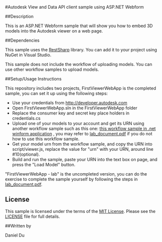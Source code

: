 #Autodesk View and Data API client sample using ASP.NET Webform 


##Description

This is an ASP.NET Webform sample that will show you how to embed 3D models into the Autodesk viewer on a web page. 

##Dependencies

This sample uses the [RestSharp](http://restsharp.org/) library. You can add it to your project using NuGet in Visual Studio.

This sample does not include the workflow of uploading models. You can use other workflow samples to upload models. 

##Setup/Usage Instructions

This repository includes two projects, FirstViewerWebApp is the completed sample, you can set it up using the following steps: 

* Use your credentials from http://developer.autodesk.com
* Open FirstViewerWebApp.sln in the FirstViewerWebApp folder
* Replace the consumer key and secret key place holders in credentials.cs
* Upload one of your models to your account and get its URN using another workflow sample such as this one: [this workflow sample in .net winform application](https://github.com/Developer-Autodesk/workflow-dotnet-winform-view.and.data.api/) , you may refer to [lab_document.pdf](lab_document.pdf) if you do not how to use this workflow sample. 
* Get your model urn from the workflow sample, and copy the URN into script/viewer.js, replace the value for "urn" with your URN, around line #10(optional).
* Build and run the sample, paste your URN into the text box on page, and press the "Load Model" button. 


"FirstViewerWebApp - lab" is the uncompleted version, you can do the exercise to complete the sample yourself by following the steps in [lab_document.pdf](lab_document.pdf).


## License

This sample is licensed under the terms of the [MIT License](http://opensource.org/licenses/MIT). Please see the [LICENSE](LICENSE) file for full details.

##Written by 

Daniel Du





    

